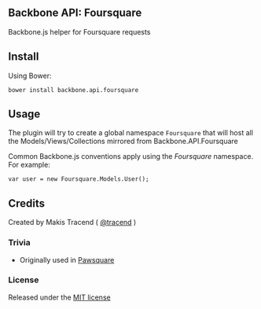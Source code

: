 ## Backbone API: Foursquare

Backbone.js helper for Foursquare requests

## Install

Using Bower:
```
bower install backbone.api.foursquare
```

## Usage

The plugin will try to create a global namespace ```Foursquare``` that will host all the Models/Views/Collections mirrored from Backbone.API.Foursquare

Common Backbone.js conventions apply using the _Foursquare_ namespace. For example:

```
var user = new Foursquare.Models.User();
```

## Credits

Created by Makis Tracend ( [@tracend](http://github.com/tracend) )

### Trivia

* Originally used in [Pawsquare](https://itunes.apple.com/us/app/pawsquare/id586032626?mt=8)

### License

Released under the [MIT license](http://makesites.org/licenses/MIT)

